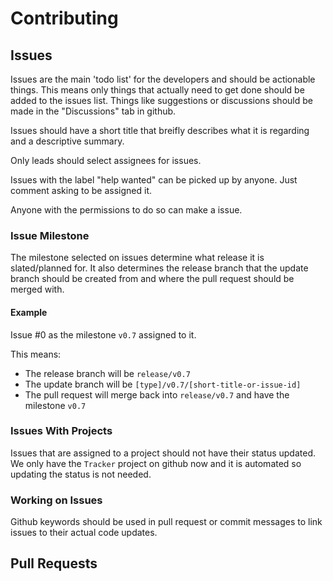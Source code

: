 # Contributing

## Issues
Issues are the main 'todo list' for the developers and should be actionable things. This means only things that actually need to get done should be added to the issues list. Things like suggestions or discussions should be made in the "Discussions" tab in github.

Issues should have a short title that breifly describes what it is regarding and a descriptive summary. 

Only leads should select assignees for issues.

Issues with the label "help wanted" can be picked up by anyone. Just comment asking to be assigned it.

Anyone with the permissions to do so can make a issue.

### Issue Milestone
The milestone selected on issues determine what release it is slated/planned for. It also determines the release branch that the update branch should be created from and where the pull request should be merged with.

#### Example
Issue #0 as the milestone `v0.7` assigned to it.

This means:
- The release branch will be `release/v0.7`
- The update branch will be `[type]/v0.7/[short-title-or-issue-id]`
- The pull request will merge back into `release/v0.7` and have the milestone `v0.7`

### Issues With Projects
Issues that are assigned to a project should not have their status updated. We only have the `Tracker` project on github now and it is automated so updating the status is not needed. 

### Working on Issues
Github keywords should be used in pull request or commit messages to link issues to their actual code updates.

## Pull Requests
